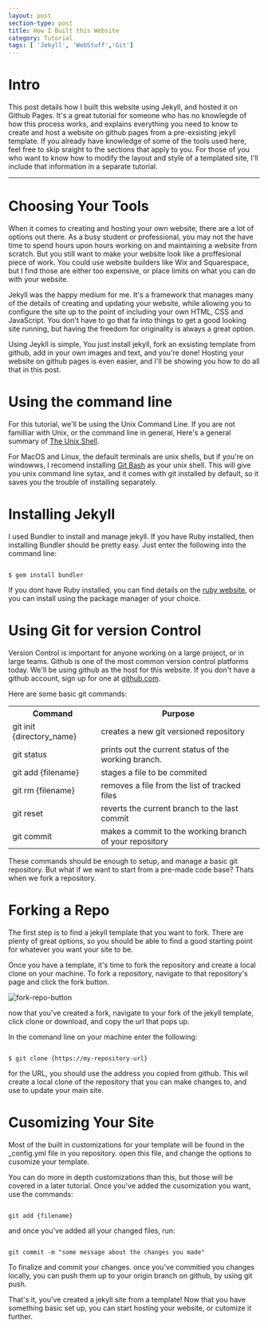```yaml
---
layout: post
section-type: post
title: How I Built this Website
category: Tutorial
tags: [ 'Jekyll', 'WebStuff','Git']
---
```


# Intro

This post details how I built this website using Jekyll, and hosted it on Github Pages. It's a great tutorial for someone who has no knowlegde of how this process works, and explains everything you need to know to create and host a website on github pages from a pre-exsisting jekyll template. If you already have knowledge of some of the tools used here, feel free to skip sraight to the sections that apply to you. For those of you who want to know how to modify the layout and style of a templated site, I'll include that information in a separate tutorial.

<hr>

# Choosing Your Tools

When it comes to creating and hosting your own website, there are a lot of options out there. As a busy student or professional, you may not the have time to spend hours upon hours working on and maintaining a website from scratch. But you still want to make your website look like a proffesional piece of work. You could use website builders like Wix and Squarespace, but I find those are either too expensive, or place limits on what you can do with your website.

Jekyll was the happy medium for me. It's a framework that manages many of the details of creating and updating your website, while allowing you to configure the site up to the point of including your own HTML, CSS and JavaScript. You don't have to go that fa into things to get a good looking site running, but having the freedom for originality is always a great option.  

Using Jeykll is simple, You just install jekyll, fork an exsisting template from github, add in your own images and text, and you're done! Hosting your website on github pages is even easier, and I'll be showing you how to do all that in this post.

# Using the command line

For this tutorial, we'll be using the Unix Command Line. If you are not familliar with Unix, or the command line in general, Here's a general summary of [The Unix Shell](https://swcarpentry.github.io/shell-novice/reference/). 

For MacOS and Linux, the default terminals are unix shells, but if you're on windowws, I recomend installing [Git Bash](https://gitforwindows.org/) as your unix shell. This will give you unix command line sytax, and it comes with git installed by default, so it saves you the trouble of installing separately.

# Installing Jekyll

I used Bundler to install and manage jekyll. If you have Ruby installed, then installing Bundler should be pretty easy. Just enter the following into the command line:

<pre><code class='bash'>
$ gem install bundler
</code></pre>

If you dont have Ruby installed, you can find details on the [ruby website](https://www.ruby-lang.org/en/downloads/), or you can install using the package manager of your choice.

# Using Git for version Control

Version Control is important for anyone working on a large project, or in large teams. Github is one of the most common version control platforms today. We'll be using github as the host for this website. If you don't have a github account, sign up for one at [github.com](https://github.com/). 

Here are some basic git commands:

<table style="width:100%" class = 'table'>
    <tr>
        <th>Command</th>
        <th>Purpose</th>
    </tr>
    <tr>
        <td>git init {directory_name} </td>
        <td>creates a new git versioned repository</td>
    </tr>
    <tr>
        <td>git status</td>
        <td>prints out the current status of the working branch.</td>
    </tr>
    <tr>
        <td>git add {filename} </td>
        <td>stages a file to be commited</td>
    </tr>
    <tr>
        <td>git rm {filename}</td>
        <td>removes a file from the list of tracked files</td>
    </tr>
    <tr>
        <td>git reset</td>
        <td>reverts the current branch to the last commit</td>
    </tr>
    <tr>
        <td>git commit</td>
        <td>makes a commit to the working branch of your repository</td>
    </tr>
</table> 

These commands should be enough to setup, and manage a basic git repository. But what if we want to start from a pre-made code base? Thats when we fork a repository.

# Forking a Repo

The first step is to find a jekyll template that you want to fork. There are plenty of great options, so you should be able to find a good starting point for whatever you want your site to be.

Once you have a template, it's time to fork the repository and create a local clone on your machine. To fork a repository, navigate to that repository's page and click  the fork button.

![fork-repo-button]({!baseurl}//img//posts//fork-repo-img.png)

now that you've created a fork, navigate to your fork of the jekyll template, click clone or download, and copy the url that pops up.

In the command line on your machine enter the following:

<pre><code class='bash'>
$ git clone {https://my-repository-url}
</code></pre>

for the URL, you should use the address you copied from github. This wil create a local clone of the repository that you can make changes to, and use to update your main site.

# Cusomizing Your Site

Most of the built in customizations for your template will be found in the _config.yml file in you repository. open this file, and change the options to cusomize your template. 

You can do more in depth customizations than this, but those will be covered in a later tutorial. Once you've added the cusomization you want, use the commands:

<pre><code class='bash'>
git add {filename}
</code></pre>

and once you've added all your changed files, run:
<pre><code class='bash'>
git commit -m "some message about the changes you made"
</code></pre>

To finalize and commit your changes. once you've commitied you changes locally, you can push them up to your origin branch on github, by using git push.

That's it, you've created a jekyll site from a template! Now that you have something basic set up, you can start hosting your website, or cutomize it further.
